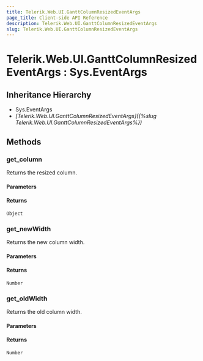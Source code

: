 ```yaml
---
title: Telerik.Web.UI.GanttColumnResizedEventArgs
page_title: Client-side API Reference
description: Telerik.Web.UI.GanttColumnResizedEventArgs
slug: Telerik.Web.UI.GanttColumnResizedEventArgs
---
```


# Telerik.Web.UI.GanttColumnResizedEventArgs : Sys.EventArgs 

## Inheritance Hierarchy

* Sys.EventArgs
* *[Telerik.Web.UI.GanttColumnResizedEventArgs]({%slug Telerik.Web.UI.GanttColumnResizedEventArgs%})*

## Methods

### get_column

Returns the resized column. 

#### Parameters

#### Returns

`Object`

### get_newWidth

Returns the new column width. 

#### Parameters

#### Returns

`Number`

### get_oldWidth

Returns the old column width. 

#### Parameters

#### Returns

`Number`
